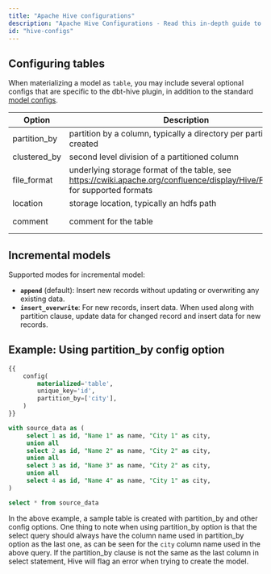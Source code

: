 ```yaml
---
title: "Apache Hive configurations"
description: "Apache Hive Configurations - Read this in-depth guide to learn about configurations in dbt."
id: "hive-configs"
---
```


## Configuring tables

When materializing a model as `table`, you may include several optional configs that are specific to the dbt-hive plugin, in addition to the standard [model configs](model-configs).

| Option  | Description                                        | Required?               | Example                  |
|---------|----------------------------------------------------|-------------------------|--------------------------|
| partition_by | partition by a column, typically a directory per partition is created | No | partition_by=['name'] |
| clustered_by | second level division of a partitioned column  | No | clustered_by=['age'] |
| file_format | underlying storage format of the table, see https://cwiki.apache.org/confluence/display/Hive/FileFormats for supported formats | No | file_format='PARQUET' |
| location | storage location, typically an hdfs path | No | LOCATION='/user/etl/destination' |
| comment | comment for the table | No | comment='this is the cleanest model' |

## Incremental models

Supported modes for incremental model:
 - **`append`** (default): Insert new records without updating or overwriting any existing data.
 - **`insert_overwrite`**: For new records, insert data. When used along with partition clause, update data for changed record and insert data for new records. 

## Example: Using partition_by config option

<File name='hive_partition_by.sql'>

```sql
{{
    config(
        materialized='table',
        unique_key='id',
        partition_by=['city'],
    )
}}

with source_data as (
     select 1 as id, "Name 1" as name, "City 1" as city,
     union all
     select 2 as id, "Name 2" as name, "City 2" as city,
     union all
     select 3 as id, "Name 3" as name, "City 2" as city,
     union all
     select 4 as id, "Name 4" as name, "City 1" as city,
)

select * from source_data
```

</File>

In the above example, a sample table is created with partition_by and other config options. One thing to note when using partition_by option is that the select query should always have the column name used in partition_by option as the last one, as can be seen for the ```city``` column name used in the above query. If the partition_by clause is not the same as the last column in select statement, Hive will flag an error when trying to create the model.
